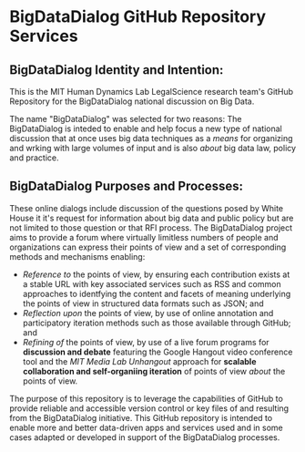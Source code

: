 # BigDataDialog GitHub Repository Services

## BigDataDialog Identity and Intention: 

This is the MIT Human Dynamics Lab LegalScience research team's GitHub Repository for the BigDataDialog national discussion on Big Data.  

The name "BigDataDialog" was selected for two reasons:  The BigDataDialog is inteded to enable and help focus a new type of national discussion that at once uses big data techniques as a *means* for organizing and wrking with large volumes of input and is also *about* big data law, policy and practice. 

## BigDataDialog Purposes and Processes: 

These online dialogs include discussion of the questions posed by White House it it's request for information about big data and public policy but are not limited to those question or that RFI process.  The BigDataDialog project aims to provide a forum where virtually limitless numbers of people and organizations can express their points of view and a set of corresponding methods and mechanisms enabling:

* *Reference to* the points of view, by ensuring each contribution exists at a stable URL with key associated services such as RSS and common approaches to identfying the content and facets of meaning underlying the points of view in structured data formats such as JSON; and
* *Reflection upon* the points of view, by use of online annotation and participatory iteration methods such as those available through GitHub; and
* *Refining of* the points of view, by use of a live forum programs for **discussion and debate** featuring the Google Hangout video conference tool and the *MIT Media Lab Unhangout* approach for **scalable collaboration and self-organiing iteration** of points of view *about* the points of view. 

The purpose of this repository is to leverage the capabilities of GitHub to provide reliable and accessible version control or key files of and resulting from the BigDataDialog initiative.  This GitHub repository is intended to enable more and better data-driven apps and services used and in some cases adapted or developed in support of the BigDataDialog processes. 


